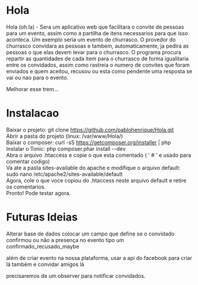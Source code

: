 Hola
====

Hola (oh.la) - Sera um aplicativo web que facilitara o convite de pessoas para um evento, assim como a partilha de itens necessarios para que isso aconteca.
Um exemplo seria um evento de churrasco. O provedor do churrasco convidara as pessoas e tambem, automaticamente, ja pedira as pessoas o que elas devem levar para o churrasco. O programa procura repartir as quantidades de cada item para o churrasco de forma igualitaria entre os convidados, assim como rastreia o numero de convites que foram enviados e quem aceitou, recusou ou esta como pendente uma resposta se vai ou nao para o evento.

Melhorar esse trem...


Instalacao
===
Baixar o projeto: git clone https://github.com/pablohenrique/Hola.git <br/>
Abrir a pasta do projeto (linux: /var/www/Hola/) <br/>
Baixar o composer: curl -sS https://getcomposer.org/installer | php <br/>
Instalar o Tonic: php composer.phar install --dev <br/>
Abra o arquivo .htaccess e copie o que esta comentado ( ' # ' e usado para comentar codigo) <br/>
Va ate a pasta sites-available do apache e modifique o arquivo default: sudo nano /etc/apache2/sites-available/default <br/>
Agora, cole o que voce copiou do .htaccess neste arquivo default e retire os comentarios. <br/>
Pronto! Pode testar agora.


Futuras Ideias
===

Alterar base de dados colocar um campo que define se o convidado confirmou ou não a 
presença no evento tipo um confirmado_recusado_maybe

além de criar evento na nossa plataforma, usar a api do facebook 
para criar lá também e convidar amigos lá


precisaremos de um observer para notificar convidados.
